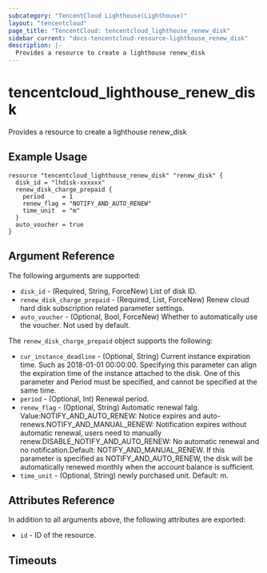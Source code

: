 ```yaml
---
subcategory: "TencentCloud Lighthouse(Lighthouse)"
layout: "tencentcloud"
page_title: "TencentCloud: tencentcloud_lighthouse_renew_disk"
sidebar_current: "docs-tencentcloud-resource-lighthouse_renew_disk"
description: |-
  Provides a resource to create a lighthouse renew_disk
---
```


# tencentcloud_lighthouse_renew_disk

Provides a resource to create a lighthouse renew_disk

## Example Usage

```hcl
resource "tencentcloud_lighthouse_renew_disk" "renew_disk" {
  disk_id = "lhdisk-xxxxxx"
  renew_disk_charge_prepaid {
    period     = 1
    renew_flag = "NOTIFY_AND_AUTO_RENEW"
    time_unit  = "m"
  }
  auto_voucher = true
}
```

## Argument Reference

The following arguments are supported:

* `disk_id` - (Required, String, ForceNew) List of disk ID.
* `renew_disk_charge_prepaid` - (Required, List, ForceNew) Renew cloud hard disk subscription related parameter settings.
* `auto_voucher` - (Optional, Bool, ForceNew) Whether to automatically use the voucher. Not used by default.

The `renew_disk_charge_prepaid` object supports the following:

* `cur_instance_deadline` - (Optional, String) Current instance expiration time. Such as 2018-01-01 00:00:00. Specifying this parameter can align the expiration time of the instance attached to the disk. One of this parameter and Period must be specified, and cannot be specified at the same time.
* `period` - (Optional, Int) Renewal period.
* `renew_flag` - (Optional, String) Automatic renewal falg. Value:NOTIFY_AND_AUTO_RENEW: Notice expires and auto-renews.NOTIFY_AND_MANUAL_RENEW: Notification expires without automatic renewal, users need to manually renew.DISABLE_NOTIFY_AND_AUTO_RENEW: No automatic renewal and no notification.Default: NOTIFY_AND_MANUAL_RENEW. If this parameter is specified as NOTIFY_AND_AUTO_RENEW, the disk will be automatically renewed monthly when the account balance is sufficient.
* `time_unit` - (Optional, String) newly purchased unit. Default: m.

## Attributes Reference

In addition to all arguments above, the following attributes are exported:

* `id` - ID of the resource.



## Timeouts

<no value>


